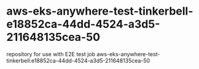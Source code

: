 # aws-eks-anywhere-test-tinkerbell-e18852ca-44dd-4524-a3d5-211648135cea-50
repository for use with E2E test job aws-eks-anywhere-test-tinkerbell:e18852ca-44dd-4524-a3d5-211648135cea-50
